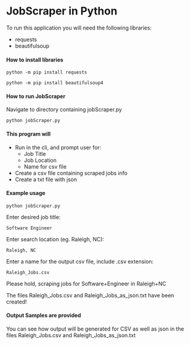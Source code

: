 # JobScraper in Python
To run this application you will need the following libraries:
* requests
* beautifulsoup


#### How to install libraries
```python -m pip install requests```

```python -m pip install beautifulsoup4```


#### How to run JobScraper
Navigate to directory containing jobScraper.py

````python jobScraper.py````


#### This program will
* Run in the cli, and prompt user for:
  * Job Title
  * Job Location
  * Name for csv file
* Create a csv file containing scraped jobs info
* Create a txt file with json


#### Example usage
````python jobScraper.py````

Enter desired job title:

````Software Engineer````

Enter search location (eg. Raleigh, NC):

````Raleigh, NC````

Enter a name for the output csv file, include .csv extension:

````Raleigh_Jobs.csv````

Please hold, scraping jobs for Software+Engineer in Raleigh+NC

The files Raleigh_Jobs.csv and Raleigh_Jobs_as_json.txt have been created!


#### Output Samples are provided
You can see how output will be generated for CSV as well as json in the files Raleigh_Jobs.csv and Raleigh_Jobs_as_json.txt
